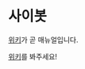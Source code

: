 # 사이봇

[위키](https://github.com/DPS0340/BetweenBot/wiki)가 곧 매뉴얼입니다.

[위키](https://github.com/DPS0340/BetweenBot/wiki)를 봐주세요!
